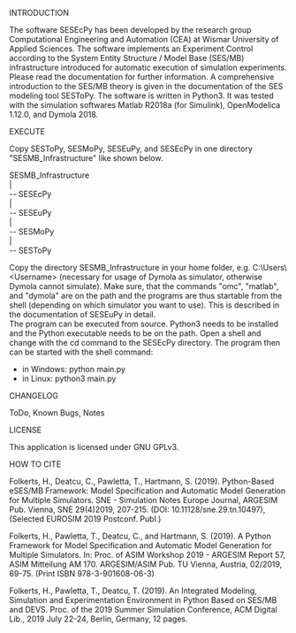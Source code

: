 INTRODUCTION

The software SESEcPy has been developed by the research group Computational
Engineering and Automation (CEA) at Wismar University of Applied Sciences.
The software implements an Experiment Control according to the System Entity
Structure / Model Base (SES/MB) infrastructure introduced for automatic
execution of simulation experiments.
Please read the documentation for further information. A comprehensive
introduction to the SES/MB theory is given in the documentation of the SES
modeling tool SESToPy.
The software is written in Python3.
It was tested with the simulation softwares Matlab R2018a (for Simulink),
OpenModelica 1.12.0, and Dymola 2018.

EXECUTE

Copy SESToPy, SESMoPy, SESEuPy, and SESEcPy in one directory "SESMB_Infrastructure"
like shown below.

SESMB_Infrastructure  
    |  
     -- SESEcPy  
    |  
     -- SESEuPy  
    |  
     -- SESMoPy  
    |  
     -- SESToPy

Copy the directory SESMB_Infrastructure in your home folder, e.g. C:\Users\\\<Username> 
(necessary for usage of Dymola as simulator, otherwise Dymola cannot simulate).
Make sure, that the commands "omc", "matlab", and "dymola" are on the path and the
programs are thus startable from the shell (depending on which simulator you want
to use). This is described in the documentation of SESEuPy in detail.  
The program can be executed from source. Python3 needs to be installed and the
Python executable needs to be on the path. Open a shell and change with the cd
command to the SESEcPy directory. The program then can be started with the shell
command:
- in Windows: python main.py
- in Linux: python3 main.py

CHANGELOG


ToDo, Known Bugs, Notes


LICENSE

This application is licensed under GNU GPLv3.

HOW TO CITE

Folkerts, H., Deatcu, C., Pawletta, T., Hartmann, S. (2019). Python-Based eSES/MB
Framework: Model Specification and Automatic Model Generation for Multiple Simulators.
SNE - Simulation Notes Europe Journal, ARGESIM Pub. Vienna, SNE 29(4)2019, 207-215.
(DOI: 10.11128/sne.29.tn.10497),(Selected EUROSIM 2019 Postconf. Publ.)

Folkerts, H., Pawletta, T., Deatcu, C., and Hartmann, S. (2019). A Python Framework for
Model Specification and Automatic Model Generation for Multiple Simulators. In: Proc. of
ASIM Workshop 2019 - ARGESIM Report 57, ASIM Mitteilung AM 170. ARGESIM/ASIM Pub.
TU Vienna, Austria, 02/2019, 69-75. (Print ISBN 978-3-901608-06-3)

Folkerts, H., Pawletta, T., Deatcu, T. (2019). An Integrated Modeling,
Simulation and Experimentation Environment in Python Based on SES/MB and DEVS.
Proc. of the 2019 Summer Simulation Conference, ACM Digital Lib.,
2019 July 22-24, Berlin, Germany, 12 pages.